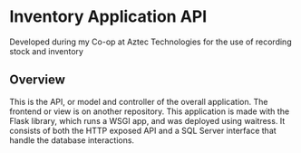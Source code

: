 # Inventory Application API

Developed during my Co-op at Aztec Technologies for the use of recording stock and inventory

## Overview

This is the API, or model and controller of the overall application. The frontend or view is on another repository. This application is made with the Flask library, which runs a WSGI app, and was deployed using waitress. It consists of both the HTTP exposed API and a SQL Server interface that handle the database interactions.